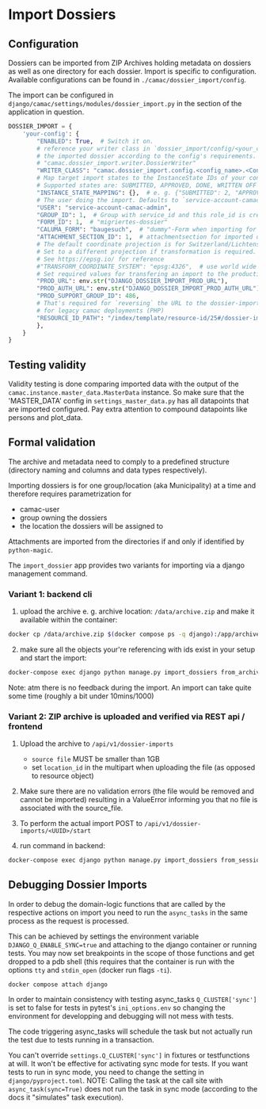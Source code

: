 # Import Dossiers

## Configuration

Dossiers can be imported from ZIP Archives holding metadata on dossiers as well as one directory for each dossier.
Import is specific to configuration. Available configurations can be found in `./camac/dossier_import/config`.

The import can be configured in `django/camac/settings/modules/dossier_import.py` in the section of the application in question.

```python
DOSSIER_IMPORT = {
    'your-config': {
        "ENABLED": True,  # Switch it on.
        # reference your writer class in `dossier_import/config/<your_config>.py` that implements handling of
        # the imported dossier according to the config's requirements. See doc string of the base class
        # "camac.dossier_import.writer.DossierWriter"
        "WRITER_CLASS": "camac.dossier_import.config.<config_name>.<ConfigWriterClass>",
        # Map target import states to the InstanceState IDs of your config. workflow and edgecases
        # Supported states are: SUBMITTED, APPROVED, DONE, WRITTEN OFF .. but extensible by config
        "INSTANCE_STATE_MAPPING": {},  # e. g. {"SUBMITTED": 2, "APPROVED": 8, "DONE": 10},
        # The user doing the import. Defaults to `service-account-camac-admin`
        "USER": "service-account-camac-admin",
        "GROUP_ID": 1,  # Group with service_id and this role_id is created Instances' group
        "FORM_ID": 1,  # "migriertes-dossier"
        "CALUMA_FORM": "baugesuch",  # "dummy"-Form when importing for Kt. Schwyz
        "ATTACHMENT_SECTION_ID": 1,  # attachmentsection for imported documents
        # The default coordinate projection is for Switzerland/Lichtenstein epsg:2056
        # Set to a different projection if transformation is required.
        # See https://epsg.io/ for reference
        #"TRANSFORM_COORDINATE_SYSTEM": "epsg:4326",  # use world wide coordinates instead of swiss ones
        # Set required values for transfering an import to the production system
        "PROD_URL": env.str("DJANGO_DOSSIER_IMPORT_PROD_URL"),
        "PROD_AUTH_URL": env.str("DJANGO_DOSSIER_IMPORT_PROD_AUTH_URL"),
        "PROD_SUPPORT_GROUP_ID": 486,
        # That's required for `reversing` the URL to the dossier-import resource tab in the UI
        # for legacy camac deployments (PHP)
        "RESOURCE_ID_PATH": "/index/template/resource-id/25#/dossier-import/",
        },
    }
}
```

## Testing validity

Validity testing is done comparing imported data with the output of the `camac.instance.master_data.MasterData` instance.
So make sure that the 'MASTER_DATA' config in `settings_master_data.py` has all datapoints that are imported configured.
Pay extra attention to compound datapoints like persons and plot_data.

## Formal validation

The archive and metadata need to comply to a predefined structure (directory naming and
columns and data types respectively).

Importing dossiers is for one group/location (aka Municipality) at a time and therefore requires
parametrization for

- camac-user
- group owning the dossiers
- the location the dossiers will be assigned to

Attachments are imported from the directories if and only if identified by `python-magic`.

The `import_dossier` app provides two variants for importing via a django management command.

### Variant 1: backend cli

1. upload the archive e. g. archive location: `/data/archive.zip` and make it available within the container:

```bash
docker cp /data/archive.zip $(docker compose ps -q django):/app/archive.zip
```

2. make sure all the objects your're referencing with ids exist in your setup and start the import:

```bash
docker-compose exec django python manage.py import_dossiers from_archive --user_id=7 --group_id=13 --location_id=666 archive.zip
```

Note: atm there is no feedback during the import. An import can take quite some time (roughly a bit under 10mins/1000)

### Variant 2: ZIP archive is uploaded and verified via REST api / frontend

1. Upload the archive to `/api/v1/dossier-imports`

   - `source file` MUST be smaller than 1GB
   - set `location_id` in the multipart when uploading the file (as opposed to resource object)

2. Make sure there are no validation errors (the file would be removed and cannot be imported) resulting in a ValueError
   informing you that no file is associated with the source_file.

3. To perform the actual import POST to `/api/v1/dossier-imports/<UUID>/start`

4. run command in backend:

```bash
docker-compose exec django python manage.py import_dossiers from_session 12345678-90ab-cdef-ba09-87654321 [--location_id=13]
```

## Debugging Dossier Imports

In order to debug the domain-logic functions that are called by the respective actions on import you need to run the `async_tasks`
in the same process as the request is processed.

This can be achieved by settings the environment variable `DJANGO_Q_ENABLE_SYNC=true` and attaching to the django container or running tests.
You may now set breakpoints in the scope of those functions and get dropped to a pdb shell (this requires that the container is run with the
options `tty` and `stdin_open` (docker run flags `-ti`).

`docker compose attach django`

In order to maintain consistency with testing async_tasks `Q_CLUSTER['sync']` is set to false for tests
in pytest's `ini_options.env` so changing the environment for developping and debugging will not mess with tests.

The code triggering async_tasks will schedule the task but not actually run the test due to tests running
in a transaction.

You can't override `settings.Q_CLUSTER['sync']` in fixtures or testfunctions at will. It won't be effective for activating
sync mode for tests. If you want tests to run in sync mode, you need to change the setting in `django/pyproject.toml`.
NOTE: Calling the task at the call site with `async_task(sync=True)` does not run the task in sync mode (according to the docs
it "simulates" task execution).
